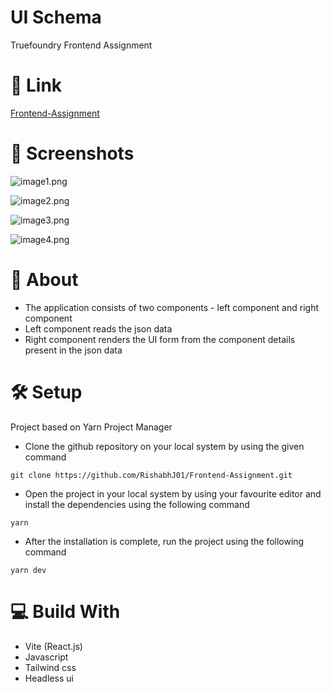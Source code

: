 # UI Schema

Truefoundry Frontend Assignment

# 🚀 Link

[Frontend-Assignment](https://frontend-assignment-tau-ebon.vercel.app/)

# 📸 Screenshots

![image1.png](https://github.com/RishabhJ01/Frontend-Assignment.git/src/assets/image1.png)

![image2.png](https://github.com/RishabhJ01/Frontend-Assignment.git/src/assets/image2.png)

![image3.png](https://github.com/RishabhJ01/Frontend-Assignment.git/src/assets/image3.png)

![image4.png](https://github.com/RishabhJ01/Frontend-Assignment.git/src/assets/image4.png)

# 🧐 About

- The application consists of two components - left component and right component
- Left component reads the json data 
- Right component renders the UI form from the component details present in the json data

# 🛠️ Setup

Project based on Yarn Project Manager

- Clone the github repository on your local system by using the given command 
```
git clone https://github.com/RishabhJ01/Frontend-Assignment.git
```
- Open the project in your local system by using your favourite editor and install the dependencies using the following command 

```
yarn
```

- After the installation is complete, run the project using the following command

```
yarn dev
```

# 💻 Build With

- Vite (React.js)
- Javascript
- Tailwind css
- Headless ui
